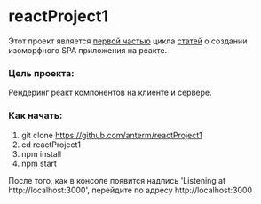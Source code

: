# reactProject1

Этот проект является <a href='https://reactkitchen.wordpress.com/reactproject-v1/'>первой частью</a> цикла <a href='https://reactkitchen.wordpress.com/spa-react-project/'>статей</a> о создании изоморфного SPA приложения на реакте.

### Цель проекта:

Рендеринг реакт компонентов на клиенте и сервере.

### Как начать:

1. git clone https://github.com/anterm/reactProject1
1. cd reactProject1
1. npm install
1. npm start

После того, как в консоле появится надпись 'Listening at http://localhost:3000', перейдите по адресу http://localhost:3000